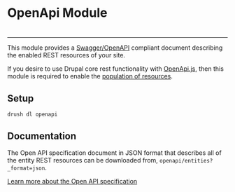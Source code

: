 # OpenApi Module

#
---

This module provides a [Swagger/OpenAPI](https://github.com/OAI/OpenAPI-Specification) compliant document describing the enabled REST resources of your site.

If you desire to use Drupal core rest functionality with [OpenApi.js](https://github.com/acquia/openapi.js), then this module is required to enable the [population of resources](https://github.com/acquia/openapi.js#populate-openapi-resources).

## Setup

```
drush dl openapi
```

## Documentation

The Open API specification document in JSON format that describes all of the
entity REST resources can be downloaded from, `openapi/entities?_format=json`.

[Learn more about the Open API specification](https://github.com/OAI/OpenAPI-Specification)
